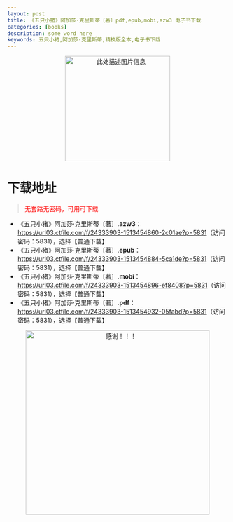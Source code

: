 ```yaml
---
layout: post
title: 《五只小猪》阿加莎·克里斯蒂〔著〕pdf,epub,mobi,azw3 电子书下载
categories: [books]
description: some word here
keywords: 五只小猪,阿加莎·克里斯蒂,精校版全本,电子书下载
---
```


<div align="center"><img src="https://qweree.cn/wp-content/uploads/2025/06/wu-zhi-xiao-zhu.jpg" alt="此处描述图片信息" width="240px" height="auto"></div>

# 下载地址

> <p style="color:red" >无套路无密码，可用可下载</p>

- 《五只小猪》阿加莎·克里斯蒂〔著〕.**azw3**：<https://url03.ctfile.com/f/24333903-1513454860-2c01ae?p=5831>（访问密码：5831），选择【普通下载】
- 《五只小猪》阿加莎·克里斯蒂〔著〕.**epub**：<https://url03.ctfile.com/f/24333903-1513454884-5ca1de?p=5831>（访问密码：5831），选择【普通下载】
- 《五只小猪》阿加莎·克里斯蒂〔著〕.**mobi**：<https://url03.ctfile.com/f/24333903-1513454896-ef8408?p=5831>（访问密码：5831），选择【普通下载】
- 《五只小猪》阿加莎·克里斯蒂〔著〕.**pdf**：<https://url03.ctfile.com/f/24333903-1513454932-05fabd?p=5831>（访问密码：5831），选择【普通下载】

<div align="center"><img src="https://pic.imgdb.cn/item/6707df6bd29ded1a8ce37031.gif" alt="感谢！！！" width="420px" height="auto"/></div>
